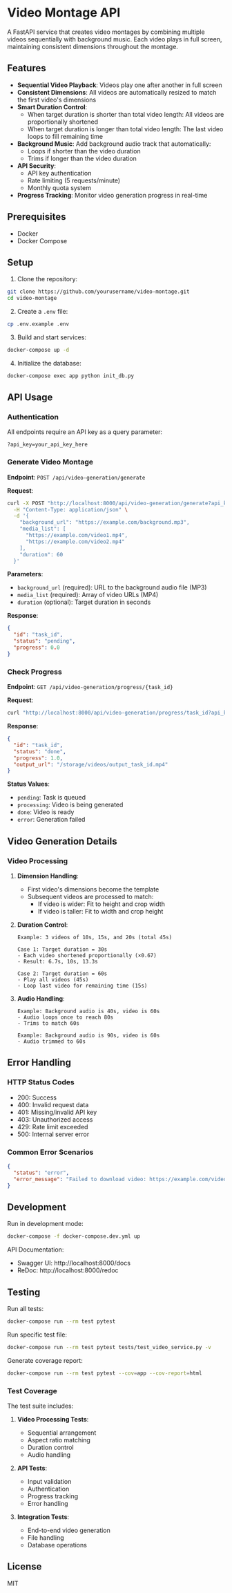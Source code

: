 # Video Montage API

A FastAPI service that creates video montages by combining multiple videos sequentially with background music. Each video plays in full screen, maintaining consistent dimensions throughout the montage.

## Features

- **Sequential Video Playback**: Videos play one after another in full screen
- **Consistent Dimensions**: All videos are automatically resized to match the first video's dimensions
- **Smart Duration Control**:
  - When target duration is shorter than total video length: All videos are proportionally shortened
  - When target duration is longer than total video length: The last video loops to fill remaining time
- **Background Music**: Add background audio track that automatically:
  - Loops if shorter than the video duration
  - Trims if longer than the video duration
- **API Security**:
  - API key authentication
  - Rate limiting (5 requests/minute)
  - Monthly quota system
- **Progress Tracking**: Monitor video generation progress in real-time

## Prerequisites

- Docker
- Docker Compose

## Setup

1. Clone the repository:
```bash
git clone https://github.com/yourusername/video-montage.git
cd video-montage
```

2. Create a `.env` file:
```bash
cp .env.example .env
```

3. Build and start services:
```bash
docker-compose up -d
```

4. Initialize the database:
```bash
docker-compose exec app python init_db.py
```

## API Usage

### Authentication

All endpoints require an API key as a query parameter:
```
?api_key=your_api_key_here
```

### Generate Video Montage

**Endpoint**: `POST /api/video-generation/generate`

**Request**:
```bash
curl -X POST "http://localhost:8000/api/video-generation/generate?api_key=YOUR_API_KEY" \
  -H "Content-Type: application/json" \
  -d '{
    "background_url": "https://example.com/background.mp3",
    "media_list": [
      "https://example.com/video1.mp4",
      "https://example.com/video2.mp4"
    ],
    "duration": 60
  }'
```

**Parameters**:
- `background_url` (required): URL to the background audio file (MP3)
- `media_list` (required): Array of video URLs (MP4)
- `duration` (optional): Target duration in seconds

**Response**:
```json
{
  "id": "task_id",
  "status": "pending",
  "progress": 0.0
}
```

### Check Progress

**Endpoint**: `GET /api/video-generation/progress/{task_id}`

**Request**:
```bash
curl "http://localhost:8000/api/video-generation/progress/task_id?api_key=YOUR_API_KEY"
```

**Response**:
```json
{
  "id": "task_id",
  "status": "done",
  "progress": 1.0,
  "output_url": "/storage/videos/output_task_id.mp4"
}
```

**Status Values**:
- `pending`: Task is queued
- `processing`: Video is being generated
- `done`: Video is ready
- `error`: Generation failed

## Video Generation Details

### Video Processing

1. **Dimension Handling**:
   - First video's dimensions become the template
   - Subsequent videos are processed to match:
     - If video is wider: Fit to height and crop width
     - If video is taller: Fit to width and crop height

2. **Duration Control**:
   ```
   Example: 3 videos of 10s, 15s, and 20s (total 45s)
   
   Case 1: Target duration = 30s
   - Each video shortened proportionally (×0.67)
   - Result: 6.7s, 10s, 13.3s
   
   Case 2: Target duration = 60s
   - Play all videos (45s)
   - Loop last video for remaining time (15s)
   ```

3. **Audio Handling**:
   ```
   Example: Background audio is 40s, video is 60s
   - Audio loops once to reach 80s
   - Trims to match 60s
   
   Example: Background audio is 90s, video is 60s
   - Audio trimmed to 60s
   ```

## Error Handling

### HTTP Status Codes
- 200: Success
- 400: Invalid request data
- 401: Missing/invalid API key
- 403: Unauthorized access
- 429: Rate limit exceeded
- 500: Internal server error

### Common Error Scenarios
```json
{
  "status": "error",
  "error_message": "Failed to download video: https://example.com/video1.mp4"
}
```

## Development

Run in development mode:
```bash
docker-compose -f docker-compose.dev.yml up
```

API Documentation:
- Swagger UI: http://localhost:8000/docs
- ReDoc: http://localhost:8000/redoc

## Testing

Run all tests:
```bash
docker-compose run --rm test pytest
```

Run specific test file:
```bash
docker-compose run --rm test pytest tests/test_video_service.py -v
```

Generate coverage report:
```bash
docker-compose run --rm test pytest --cov=app --cov-report=html
```

### Test Coverage

The test suite includes:
1. **Video Processing Tests**:
   - Sequential arrangement
   - Aspect ratio matching
   - Duration control
   - Audio handling

2. **API Tests**:
   - Input validation
   - Authentication
   - Progress tracking
   - Error handling

3. **Integration Tests**:
   - End-to-end video generation
   - File handling
   - Database operations

## License

MIT 